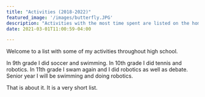 ```yaml
---
title: "Activities (2018-2022)"
featured_image: '/images/butterfly.JPG'
description: "Activities with the most time spent are listed on the home screen. Scroll below for activities that I have spent less time on. "
date: 2021-03-01T11:00:59-04:00

---
```

Welcome to a list with some of my activities throughout high school.

In 9th grade I did soccer and swimming. In 10th grade I did tennis and robotics. In 11th grade I swam again and I did robotics as well as debate. Senior year I will be swimming and doing robotics.


That is about it. It is a very short list.
